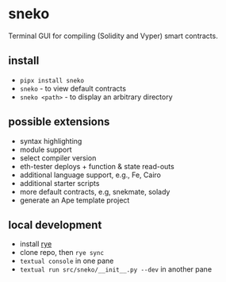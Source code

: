 # sneko

Terminal GUI for compiling (Solidity and Vyper) smart contracts.

## install

- `pipx install sneko`
- `sneko` - to view default contracts
- `sneko <path>` - to display an arbitrary directory

## possible extensions

- syntax highlighting
- module support
- select compiler version
- eth-tester deploys + function & state read-outs
- additional language support, e.g., Fe, Cairo
- additional starter scripts
- more default contracts, e.g, snekmate, solady
- generate an Ape template project

## local development

- install [rye](https://rye.astral.sh/guide/installation/)
- clone repo, then `rye sync`
- `textual console` in one pane
- `textual run src/sneko/__init__.py --dev` in another pane
